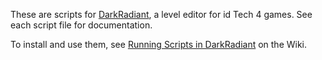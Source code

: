 These are scripts for [DarkRadiant](https://www.darkradiant.net/about.html), a level editor for id Tech 4 games. See each script file for documentation.

To install and use them, see [Running Scripts in DarkRadiant](https://wiki.thedarkmod.com/index.php?title=Running_Scripts_in_Darkradiant) on the Wiki.
